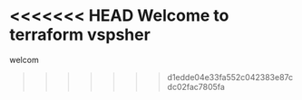 <<<<<<< HEAD
Welcome to  terraform vspsher
=======
welcom
>>>>>>> d1edde04e33fa552c042383e87cdc02fac7805fa
